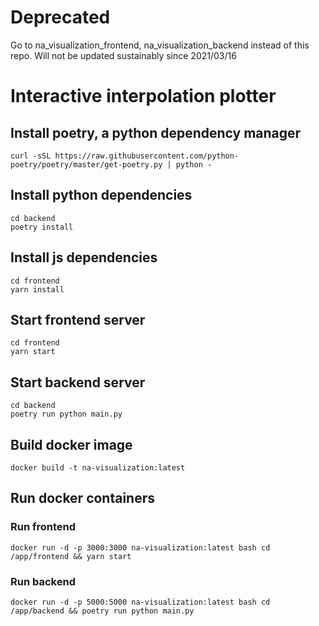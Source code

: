 # Deprecated
Go to na_visualization_frontend, na_visualization_backend instead of this repo.
Will not be updated sustainably since 2021/03/16
# Interactive interpolation plotter

## Install poetry, a python dependency manager

```
curl -sSL https://raw.githubusercontent.com/python-poetry/poetry/master/get-poetry.py | python -
```

## Install python dependencies

```
cd backend
poetry install
```

## Install js dependencies

```
cd frontend
yarn install
```

## Start frontend server

```
cd frontend
yarn start
```

## Start backend server

```
cd backend
poetry run python main.py
```

## Build docker image

```
docker build -t na-visualization:latest
```

## Run docker containers

### Run frontend

```
docker run -d -p 3000:3000 na-visualization:latest bash cd /app/frontend && yarn start
```

### Run backend

```
docker run -d -p 5000:5000 na-visualization:latest bash cd /app/backend && poetry run python main.py
```
